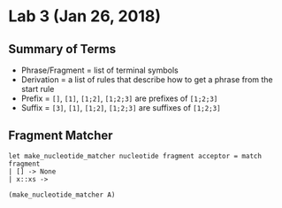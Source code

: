 # Lab 3 (Jan 26, 2018)
## Summary of Terms
* Phrase/Fragment = list of terminal symbols
* Derivation = a list of rules that describe how to get a phrase from the start rule
* Prefix = `[]`, `[1]`, `[1;2]`, `[1;2;3]` are prefixes of `[1;2;3]`
* Suffix = `[3]`, `[1]`, `[1;2]`, `[1;2;3]` are suffixes of `[1;2;3]`
## Fragment Matcher
```
let make_nucleotide_matcher nucleotide fragment acceptor = match fragment
| [] -> None
| x::xs -> 

(make_nucleotide_matcher A)
